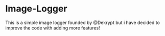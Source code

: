 # Image-Logger
This is a simple image logger founded by @Dekrypt but i have decided to improve the code with adding more features!
